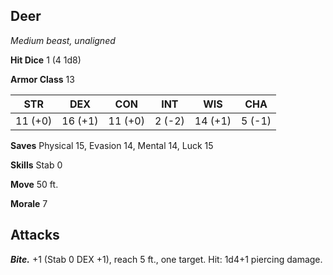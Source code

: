 ## Deer

*Medium beast, unaligned*

**Hit Dice** 1 (4 1d8)

**Armor Class** 13

| STR     | DEX     | CON     | INT     | WIS     | CHA     |
|---------|---------|---------|---------|---------|---------|
| 11 (+0) | 16 (+1) | 11 (+0) |  2 (-2) | 14 (+1) |  5 (-1) |

**Saves** Physical 15, Evasion 14, Mental 14, Luck 15

**Skills** Stab 0

**Move** 50 ft.

**Morale** 7

## Attacks

***Bite.*** +1 (Stab 0 DEX +1), reach 5 ft., one target. Hit: 1d4+1 piercing damage.

